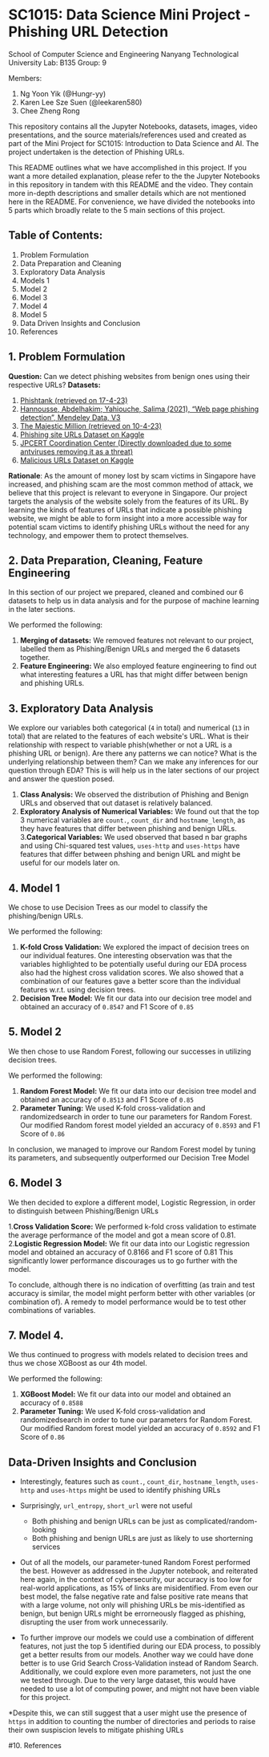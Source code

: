 # SC1015: Data Science Mini Project - Phishing URL Detection
School of Computer Science and Engineering
Nanyang Technological University
Lab: B135
Group: 9

Members:
1. Ng Yoon Yik (@Hungr-yy)
2. Karen Lee Sze Suen (@leekaren580)
3. Chee Zheng Rong

This repository contains all the Jupyter Notebooks, datasets, images, video presentations, and the source materials/references used and created as part of the Mini Project for SC1015: Introduction to Data Science and AI. The project undertaken is the detection of Phishing URLs.

This README outlines what we have accomplished in this project. If you want a more detailed explanation, please refer to the the Jupyter Notebooks in this repository in tandem with this README and the video. They contain more in-depth descriptions and smaller details which are not mentioned here in the README. For convenience, we have divided the notebooks into 5 parts which broadly relate to the 5 main sections of this project.

## Table of Contents:
1. Problem Formulation
2. Data Preparation and Cleaning
3. Exploratory Data Analysis
4. Models 1
5. Model 2
6. Model 3
7. Model 4
8. Model 5
9. Data Driven Insights and Conclusion
10. References

## 1. Problem Formulation
**Question:** Can we detect phishing websites from benign ones using their respective URLs?
**Datasets:**
1. [Phishtank (retrieved on 17-4-23)](https://phishtank.org/developer_info.php)
2. [Hannousse, Abdelhakim; Yahiouche, Salima (2021), “Web page phishing detection”, Mendeley Data, V3](https://data.mendeley.com/datasets/c2gw7fy2j4/3)
3. [The Majestic Million (retrieved on 10-4-23)](https://majestic.com/reports/majestic-million)
4. [Phishing site URLs Dataset on Kaggle](https://www.kaggle.com/datasets/taruntiwarihp/phishing-site-urls)
5. [JPCERT Coordination Center (Directly downloaded due to some antviruses removing it as a threat)](https://github.com/JPCERTCC/phishurl-list)
6. [Malicious URLs Dataset on Kaggle](https://www.kaggle.com/datasets/sid321axn/malicious-urls-dataset)

**Rationale**: As the amount of money lost by scam victims in Singapore have increased, and phishing scam are the most common method of attack, we believe that this project is relevant to everyone in Singapore. Our project targets the analysis of the website solely from the features of its URL. By learning the kinds of features of URLs that indicate a possible phishing website, we might be able to form insight into a more accessible way for potential scam victims to identify phishing URLs without the need for any technology, and empower them to protect themselves.

## 2. Data Preparation, Cleaning, Feature Engineering

In this section of our project we prepared, cleaned and combined our 6 datasets to help us in data analysis and for the purpose of machine learning in the later sections.

We performed the following:
1. **Merging of datasets:** We removed features not relevant to our project, labelled them as Phishing/Benign URLs and merged the 6 datasets together.
2. **Feature Engineering:**  We also employed feature engineering to find out what interesting features a URL has that might differ between benign and phishing URLs.

## 3. Exploratory Data Analysis

We explore our variables both categorical (`4` in total) and numerical (`13` in total) that are related to the features of each website's URL. What is their relationship with respect to variable phish(whether or not a URL is a phishing URL or benign). Are there any patterns we can notice? What is the underlying relationship between them? Can we make any inferences for our question through EDA? This is will help us in the later sections of our project and answer the question posed.

1. **Class Analysis:** We observed the distribution of Phishing and Benign URLs and observed that out dataset is relatively balanced.
2. **Exploratory Analysis of Numerical Variables:** We found out that the top 3 numerical variables are `count.`, `count_dir` and `hostname_length`, as they have features that differ between phishing and benign URLs.
3.**Categorical Variables:** We used observed that based n bar graphs and using Chi-squared test values, `uses-http` and `uses-https` have features that differ between phshing and benign URL and might be useful for our models later on.

## 4. Model 1

We chose to use Decision Trees as our model to classify the phishing/benign URLs.

We performed the following:
1. **K-fold Cross Validation:** We explored the impact of decision trees on our individual features. One interesting observation was that the variables highlighted to be potentially useful during our EDA process also had the highest cross validation scores. We also showed that a combination of our features gave a better score than the individual features w.r.t. using decision trees.
2. **Decision Tree Model:** We fit our data into our decision tree model and obtained an accuracy of `0.8547` and F1 Score of `0.85`

## 5. Model 2

We then chose to use Random Forest, following our successes in utilizing decision trees.

We performed the following:
1. **Random Forest Model:** We fit our data into our decision tree model and obtained an accuracy of `0.8513` and F1 Score of `0.85`
2. **Parameter Tuning:** We used K-fold cross-validation and randomizedsearch in order to tune our parameters for Random Forest. Our modified Random forest model yielded an accuracy of `0.8593` and F1 Score of `0.86`

In conclusion, we managed to improve our Random Forest model by tuning its parameters, and subsequently outperformed our Decision Tree Model

## 6. Model 3

We then decided to explore a different model, Logistic Regression, in order to distinguish between Phishing/Benign URLs

1.**Cross Validation Score:** We performed k-fold cross validation to estimate the average performance of the model and got a mean score of 0.81.
2.**Logistic Regression Model:** We fit our data into our Logistic regression model and obtained an accuracy of 0.8166 and F1 score of 0.81 This significantly lower performance discourages us to go further with the model.

To conclude, although there is no indication of overfitting (as train and test accuracy is similar, the model might perform better with other variables (or combination of). A remedy to model performance would be to test other combinations of variables.

## 7. Model 4.

We thus continued to progress with models related to decision trees and thus we chose XGBoost as our 4th model.

We performed the following:
1. **XGBoost Model:** We fit our data into our  model and obtained an accuracy of `0.8588`
2. **Parameter Tuning:** We used K-fold cross-validation and randomizedsearch in order to tune our parameters for Random Forest. Our modified Random forest model yielded an accuracy of `0.8592` and F1 Score of `0.86`

## Data-Driven Insights and Conclusion
* Interestingly, features such as  `count.`, `count_dir`, `hostname_length`, `uses-http` and `uses-https` might be used to identify phishing URLs
* Surprisingly, `url_entropy`, `short_url` were not useful
    * Both phishing and benign URLs can be just as complicated/random-looking
    * Both phishing and benign URLs are just as likely to use shorterning services

* Out of all the models, our parameter-tuned Random Forest performed the best. However as addressed in the Jupyter notebook, and reiterated here again, in the context of cybersecurity, our accuracy is too low for real-world applications, as 15% of links are misidentified. From even our best model, the false negative rate and false positive rate means that with a large volume, not only will phishing URLs be mis-identified as benign, but benign URLs might be errorneously flagged as phishing, disrupting the user from work unnecessarily.

* To further improve our models we could use a combination of different features, not just the top 5 identified during our EDA process, to possibly get a better results from our models. Another way we could have done better is to use Grid Search Cross-Validation instead of Random Search. Additionally, we could explore even more parameters, not just the one we tested through. Due to the very large dataset, this would have needed to use a lot of computing power, and might not have been viable for this project.

*Despite this, we can still suggest that a user might use the presence of `https` in addition to counting the number of directories and periods to raise their own suspiscion levels to mitigate phishing URLs

#10. References
